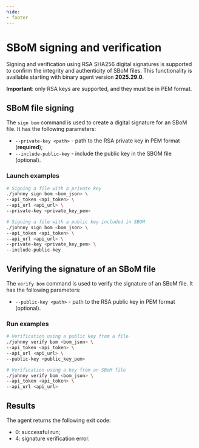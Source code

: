```yaml
---
hide:
- footer
---
```


# SBoM signing and verification

Signing and verification using RSA SHA256 digital signatures is supported to confirm the integrity and authenticity of SBoM files. This functionality is available starting with binary agent version **2025.29.0**.

**Important**: only RSA keys are supported, and they must be in PEM format.

## SBoM file signing

The `sign bom` command is used to create a digital signature for an SBoM file. It has the following parameters:

- `--private-key <path>` - path to the RSA private key in PEM format (**required**);
- `--include-public-key` - include the public key in the SBOM file (optional).

### Launch examples

```bash
# Signing a file with a private key
./johnny sign bom <bom_json> \
--api_token <api_token> \
--api_url <api_url> \
--private-key <private_key_pem>

# Signing a file with a public key included in SBOM
./johnny sign bom <bom_json> \
--api_token <api_token> \
--api_url <api_url> \
--private-key <private_key_pem> \
--include-public-key
```

## Verifying the signature of an SBoM file

The `verify bom` command is used to verify the signature of an SBoM file. It has the following parameters:

- `--public-key <path>` - path to the RSA public key in PEM format (optional).

### Run examples

```bash
# Verification using a public key from a file
./johnny verify bom <bom_json> \
--api_token <api_token> \
--api_url <api_url> \
--public-key <public_key_pem>

# Verification using a key from an SBoM file
./johnny verify bom <bom_json> \
--api_token <api_token> \
--api_url <api_url>
```

## Results

The agent returns the following exit code:

- 0: successful run;
- 4: signature verification error.